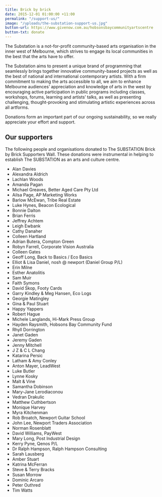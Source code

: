 ```yaml
---
title: Brick by brick
date: 2015-12-01 01:00:00 +11:00
permalink: "/support-us/"
image: "/uploads/the-substation-support-us.jpg"
button-url: https://www.givenow.com.au/hobsonsbaycommunityartscentre
button-txt: donate
---
```


The Substation is a not-for-profit community-based arts organisation in the inner west of Melbourne, which strives to engage its local communities in the best that the arts have to offer.

The Substation aims to present a unique brand of programming that seamlessly brings together innovative community-based projects as well as the best of national and international contemporary artists. With a firm commitment to making the arts accessible to all, we aim to enhance Melbourne audiences’ appreciation and knowledge of arts in the west by encouraging active participation in public programs including classes, workshops, forums, learning and artists’ talks, as well as presenting challenging, thought-provoking and stimulating artistic experiences across all artforms.

Donations form an important part of our ongoing sustainability, so we really appreciate your effort and support.

## Our supporters

The following people and organisations donated to The SUBSTATION Brick by Brick Supporters Wall. These donations were instrumental in helping to establish The SUBSTATION as an arts and culture centre.

* Alan Davies
* Alexandra Aldrich
* Lachlan Woods
* Amanda Pagan
* Michael Greaves, Better Aged Care Pty Ltd
* Ailsa Page, AP Marketing Works
* Barlow McEwan, Tribe Real Estate
* Luke Hynes, Beacon Ecological
* Bonnie Dalton
* Brian Ferris
* Jeffrey Achtem
* Leigh Ewbank
* Cathy Danaher
* Colleen Hartland
* Adrian Butera, Compton Green
* Robyn Farrell, Corporate Vision Australia
* Colleen Gates
* Geoff Long, Back to Basics / Eco Basics
* Elliot & Lisa Daniel, nosh @ newport (Daniel Group P/L)
* Erin Milne
* Esther Anatolitis
* Sam Muir
* Faith Symons
* David Skop, Footy Cards
* Garry Kindley & Meg Hansen, Eco Logs
* Georgie Matingley
* Gina & Paul Stuart
* Happy Yappers
* Robert Hague
* Michele Langlands, Hi-Mark Press Group
* Hayden Raysmith, Hobsons Bay Community Fund
* Rhyll Dorrington
* Janet Gaden
* Jeremy Gaden
* Jenny Mitchell
* J Z & C L Chang
* Katarina Persic
* Latham & Amy Conley
* Anton Mayer, LeadWest
* Luke Butler
* Lynne Kosky
* Malt & Vine
* Samantha Dobinson
* Mary-Jane Lerodiaconou
* Vedran Drakulic
* Matthew Cuthbertson
* Monique Harvey
* Myra Kitchenman
* Rob Broatch, Newport Guitar School
* John Lee, Newport Traders Association
* Norman Rosenblatt
* David Williams, PayWest
* Mary Long, Post Industrial Design
* Kerry Pyne, Qenos P/L
* Dr Ralph Hampson, Ralph Hampson Consulting
* Sarah Lausberg
* Amber Stuart
* Katrina McFerran
* Steve & Terry Bracks
* Susan Morrow
* Dominic Arcaro
* Peter Outhred
* Tim Watts
